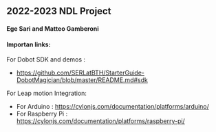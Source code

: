 ## 2022-2023 NDL Project
#### Ege Sari and Matteo Gamberoni


#### Importan links:
For Dobot SDK and demos :
 - https://github.com/SERLatBTH/StarterGuide-DobotMagician/blob/master/README.md#sdk


For Leap motion Integration:
 - For Arduino : https://cylonjs.com/documentation/platforms/arduino/
 - For Raspberry Pi : https://cylonjs.com/documentation/platforms/raspberry-pi/
